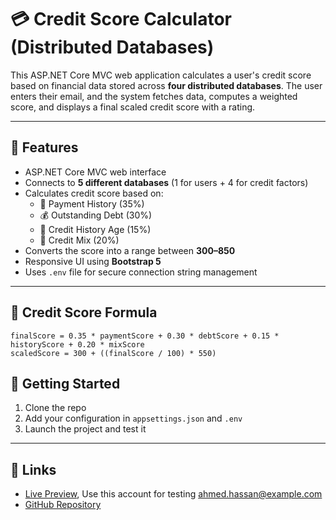 # 💳 Credit Score Calculator (Distributed Databases)

This ASP.NET Core MVC web application calculates a user's credit score based on financial data stored across **four distributed databases**. The user enters their email, and the system fetches data, computes a weighted score, and displays a final scaled credit score with a rating.

---

## 🚀 Features

- ASP.NET Core MVC web interface
- Connects to **5 different databases** (1 for users + 4 for credit factors)
- Calculates credit score based on:
  - 🧾 Payment History (35%)
  - 💰 Outstanding Debt (30%)
  - 📆 Credit History Age (15%)
  - 🧠 Credit Mix (20%)
- Converts the score into a range between **300–850**
- Responsive UI using **Bootstrap 5**
- Uses `.env` file for secure connection string management

---

## 🧮 Credit Score Formula

```text
finalScore = 0.35 * paymentScore + 0.30 * debtScore + 0.15 * historyScore + 0.20 * mixScore
scaledScore = 300 + ((finalScore / 100) * 550)
```

## 🚀 Getting Started

1. Clone the repo
2. Add your configuration in `appsettings.json` and `.env`
3. Launch the project and test it

---

## 🔗 Links

- [Live Preview](http://creditscore.runasp.net/), Use this account for testing ahmed.hassan@example.com
- [GitHub Repository](https://github.com/WalidTawfik1/IScoreApp)

